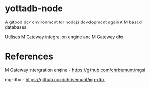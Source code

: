 # yottadb-node

A gitpod dev environment for nodejs development against M based databases

Utilises M Gateway integration engine and M Gateway dbx

# References

M Gateway Intergration engine - https://github.com/chrisemunt/mgsi

mg-dbx - https://github.com/chrisemunt/mg-dbx

